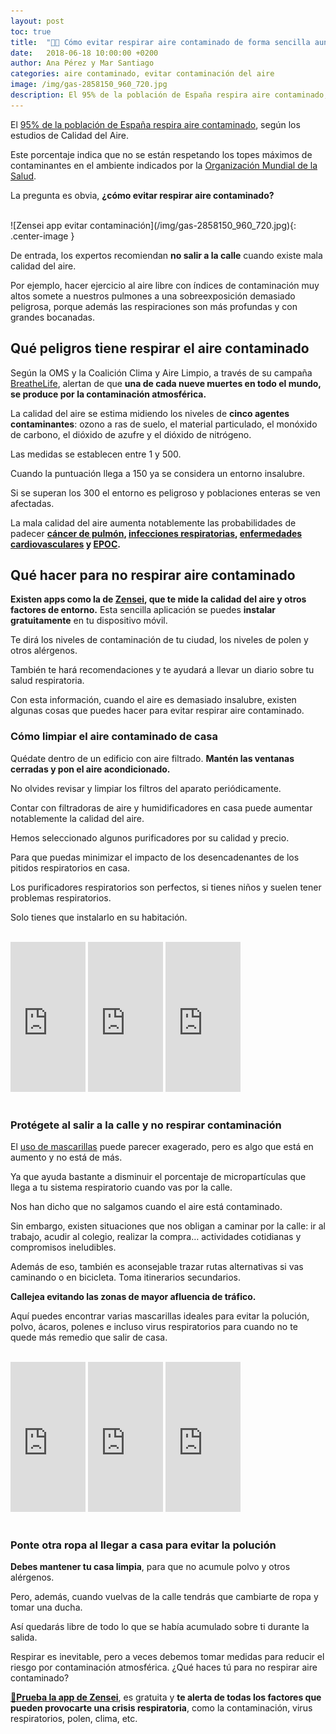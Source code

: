 ```yaml
---
layout: post
toc: true
title:  "🌆😷 Cómo evitar respirar aire contaminado de forma sencilla aunque vivas al lado de una autovía"
date:   2018-06-18 10:00:00 +0200
author: Ana Pérez y Mar Santiago
categories: aire contaminado, evitar contaminación del aire
image: /img/gas-2858150_960_720.jpg
description: El 95% de la población de España respira aire contaminado, según los estudios de Calidad del Aire. Este porcentaje indica que no se están respetando los topes máximos...
---
```


El [95% de la población de España respira aire contaminado](https://www.muyinteresante.es/naturaleza/articulo/el-95-de-la-poblacion-respira-aire-contaminado-321524219516), según los estudios de Calidad del Aire. 

Este porcentaje indica que no se están respetando los topes máximos de contaminantes en el ambiente indicados por la [Organización Mundial de la Salud](http://www.who.int/ipcs/assessment/public_health/air_pollution/es/). 

La pregunta es obvia, **¿cómo evitar respirar aire contaminado?**

<br>
![Zensei app evitar contaminación](/img/gas-2858150_960_720.jpg){: .center-image }
<br>

De entrada, los expertos recomiendan **no salir a la calle** cuando existe mala calidad del aire. 

Por ejemplo, hacer ejercicio al aire libre con índices de contaminación muy altos somete a nuestros pulmones a una sobreexposición demasiado peligrosa, porque además las respiraciones son más profundas y con grandes bocanadas.

## **Qué peligros tiene respirar el aire contaminado**

Según la OMS y la Coalición Clima y Aire Limpio, a través de su campaña [BreatheLife](http://breathelife2030.org/), alertan de que **una de cada nueve muertes en todo el mundo, se produce por la contaminación atmosférica.**

La calidad del aire se estima midiendo los niveles de **cinco agentes contaminantes**: ozono a ras de suelo, el material particulado, el monóxido de carbono, el dióxido de azufre y el dióxido de nitrógeno. 

Las medidas se establecen entre 1 y 500. 

Cuando la puntuación llega a 150 ya se considera un entorno insalubre. 

Si se superan los 300 el entorno es peligroso y poblaciones enteras se ven afectadas.

La mala calidad del aire aumenta notablemente las probabilidades de padecer **[cáncer de pulmón](https://medlineplus.gov/spanish/lungcancer.html), [infecciones respiratorias](http://www.kernpharma.com/blog/-/blogs/las-infecciones-respiratorias-mas-frecuentes-y-como-evitarlase), [enfermedades cardiovasculares](https://es.wikipedia.org/wiki/Enfermedades_cardiovasculares) y [EPOC](https://zenseiapp.com/blog/2018/05/16/que-es-el-epoc/).**

## **Qué hacer para no respirar aire contaminado**

**Existen apps como la de [Zensei](https://zenseiapp.com), que te mide la calidad del aire y otros factores de entorno.** Esta sencilla aplicación se puedes **instalar gratuitamente** en tu dispositivo móvil. 

Te dirá los niveles de contaminación de tu ciudad, los niveles de polen y otros alérgenos. 

También te hará recomendaciones y te ayudará a llevar un diario sobre tu salud respiratoria.

Con esta información, cuando el aire es demasiado insalubre, existen algunas cosas que puedes hacer para evitar respirar aire contaminado.

### **Cómo limpiar el aire contaminado de casa**

Quédate dentro de un edificio con aire filtrado. **Mantén las ventanas cerradas y pon el aire acondicionado.** 

No olvides revisar y limpiar los filtros del aparato periódicamente. 

Contar con filtradoras de aire y humidificadores en casa puede aumentar notablemente la calidad del aire.

Hemos seleccionado algunos purificadores por su calidad y precio. 

Para que puedas minimizar el impacto de los desencadenantes de los pitidos respiratorios en casa.

Los purificadores respiratorios son perfectos, si tienes niños y suelen tener problemas respiratorios.

Solo tienes que instalarlo en su habitación.

<br>
<div class="container-narrow center">
<iframe style="width:120px;height:240px;" marginwidth="0" marginheight="0" scrolling="no" frameborder="0" src="https://rcm-eu.amazon-adsystem.com/e/cm?ref=tf_til&t=zenseiapp08-21&m=amazon&o=30&p=8&l=as1&IS1=1&asins=B07C7WVBDH&linkId=c949afed413c31e598c4222c9cd2fece&bc1=FFFFFF&lt1=_top&fc1=333333&lc1=0066C0&bg1=FFFFFF&f=ifr" onclick="ga('send', 'event', 'post', 'click', 'product');"></iframe>
<iframe style="width:120px;height:240px;" marginwidth="0" marginheight="0" scrolling="no" frameborder="0" src="https://rcm-eu.amazon-adsystem.com/e/cm?ref=tf_til&t=zenseiapp08-21&m=amazon&o=30&p=8&l=as1&IS1=1&asins=B01GB8BT90&linkId=1d061b2c3d3758b7995d83ef3204224f&bc1=FFFFFF&lt1=_top&fc1=333333&lc1=0066C0&bg1=FFFFFF&f=ifr" onclick="ga('send', 'event', 'post', 'click', 'product');"></iframe>
<iframe style="width:120px;height:240px;" marginwidth="0" marginheight="0" scrolling="no" frameborder="0" src="https://rcm-eu.amazon-adsystem.com/e/cm?ref=tf_til&t=zenseiapp08-21&m=amazon&o=30&p=8&l=as1&IS1=1&asins=B01J45SBH0&linkId=d576e41afbf687277cd00a1b27438ed4&bc1=FFFFFF&lt1=_top&fc1=333333&lc1=0066C0&bg1=FFFFFF&f=ifr" onclick="ga('send', 'event', 'post', 'click', 'product');"></iframe>
</div>
<br>

### **Protégete al salir a la calle y no respirar contaminación**

El [uso de mascarillas](https://elpais.com/elpais/2015/12/03/planeta_futuro/1449142554_320396.html) puede parecer exagerado, pero es algo que está en aumento y no está de más. 

Ya que ayuda bastante a disminuir el porcentaje de micropartículas que llega a tu sistema respiratorio cuando vas por la calle. 

Nos han dicho que no salgamos cuando el aire está contaminado. 

Sin embargo, existen situaciones que nos obligan a caminar por la calle: ir al trabajo, acudir al colegio, realizar la compra… actividades cotidianas y compromisos ineludibles. 

Además de eso, también es aconsejable trazar rutas alternativas si vas caminando o en bicicleta. Toma itinerarios secundarios. 

**Callejea evitando las zonas de mayor afluencia de tráfico.**

Aquí puedes encontrar varias mascarillas ideales para evitar la polución, polvo, ácaros, polenes e incluso virus respiratorios para cuando no te quede más remedio que salir de casa.

<br>
<div class="container-narrow center">
<iframe style="width:120px;height:240px;" marginwidth="0" marginheight="0" scrolling="no" frameborder="0" src="https://rcm-eu.amazon-adsystem.com/e/cm?ref=tf_til&t=zenseiapp08-21&m=amazon&o=30&p=8&l=as1&IS1=1&asins=B075D52DZX&linkId=f7a6d14be95e530fde5fe717ca114bc3&bc1=FFFFFF&lt1=_top&fc1=333333&lc1=0066C0&bg1=FFFFFF&f=ifr" onclick="ga('send', 'event', 'post', 'click', 'product');"></iframe>
<iframe style="width:120px;height:240px;" marginwidth="0" marginheight="0" scrolling="no" frameborder="0" src="https://rcm-eu.amazon-adsystem.com/e/cm?ref=tf_til&t=zenseiapp08-21&m=amazon&o=30&p=8&l=as1&IS1=1&asins=B079NGZL5B&linkId=5241b8a23065a81d8ec3e53ca6bc785e&bc1=FFFFFF&lt1=_top&fc1=333333&lc1=0066C0&bg1=FFFFFF&f=ifr" onclick="ga('send', 'event', 'post', 'click', 'product');"></iframe>
<iframe style="width:120px;height:240px;" marginwidth="0" marginheight="0" scrolling="no" frameborder="0" src="https://rcm-eu.amazon-adsystem.com/e/cm?ref=tf_til&t=zenseiapp08-21&m=amazon&o=30&p=8&l=as1&IS1=1&asins=B00XLNCC6S&linkId=a54e12d940ad1911c5f98e70c095e74b&bc1=FFFFFF&lt1=_top&fc1=333333&lc1=0066C0&bg1=FFFFFF&f=ifr" onclick="ga('send', 'event', 'post', 'click', 'product');"></iframe>
</div>
<br>

### **Ponte otra ropa al llegar a casa para evitar la polución**

**Debes mantener tu casa limpia**, para que no acumule polvo y otros alérgenos. 

Pero, además, cuando vuelvas de la calle tendrás que cambiarte de ropa y tomar una ducha. 

Así quedarás libre de todo lo que se había acumulado sobre ti durante la salida.

Respirar es inevitable, pero a veces debemos tomar medidas para reducir el riesgo por contaminación atmosférica. ¿Qué haces tú para no respirar aire contaminado?

**[📱Prueba la app de Zensei](https://zenseiapp.com)**, es gratuita y **te alerta de todas los factores que pueden provocarte una crisis respiratoria**, como la contaminación, virus respiratorios, polen, clima, etc.
